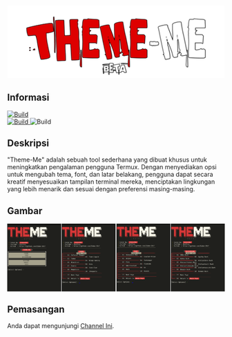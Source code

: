 <div style="text-align: center;">
  <img src="img/logo.png" width="700" title="logo" alt="Theme-Me" style="display: inline-block; margin: 0 auto;">
</div>

## Informasi
<a href="#">
  <img src="https://img.shields.io/badge/Coded%20By-Zidan%20IDz-%23FF0000?style=for-the-badge&logo=github" alt="Build">
</a><br>

<a href="https://link-ke-halaman-tema">
  <img src="https://img.shields.io/badge/Version-Beta(0.0.5)-%23FF0000.svg?maxAge=259200" alt="Build">
</a>

<a>
  <img src="https://img.shields.io/badge/Language-Python-%23FF0000.svg" alt="Build">
</a>

## Deskripsi
"Theme-Me" adalah sebuah tool sederhana yang dibuat khusus untuk meningkatkan pengalaman pengguna Termux. Dengan menyediakan opsi untuk mengubah tema, font, dan latar belakang, pengguna dapat secara kreatif menyesuaikan tampilan terminal mereka, menciptakan lingkungan yang lebih menarik dan sesuai dengan preferensi masing-masing.<br>

## Gambar
<div style="display: flex; justify-content: space-between;">
  <img src="img/img1.png" width="125" title="main" 
alt="main_menu">
  <img src="img/img2.png" width="125" title="theme" 
alt="theme_menu">
  <img src="img/img3.png" width="125" title="font_menu" alt="font">
  <img src="img/img4.png" width="125" title="background_menu" alt="background">
</div>


## Pemasangan
Anda dapat mengunjungi [Channel Ini](https://www.youtube.com/@ZeyShyy.).
